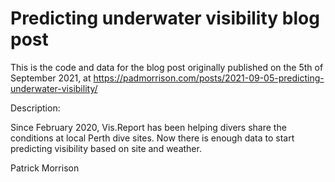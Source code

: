 # Predicting underwater visibility blog post

This is the code and data for the blog post originally published on the 5th of September 2021, at <https://padmorrison.com/posts/2021-09-05-predicting-underwater-visibility/>

Description:

Since February 2020, Vis.Report has been helping divers share the conditions at local Perth dive sites. Now there is enough data to start predicting visibility based on site and weather.

Patrick Morrison
